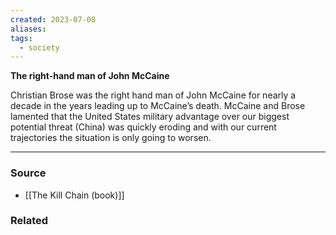 ```yaml
---
created: 2023-07-08
aliases: 
tags:
  - society
---
```

**The right-hand man of John McCaine**

Christian Brose was the right hand man of John McCaine for nearly a decade in the years leading up to McCaine’s death. McCaine and Brose lamented that the United States military advantage over our biggest potential threat (China) was quickly eroding and with our current trajectories the situation is only going to worsen. 

---

### Source
- [[The Kill Chain (book)]]

### Related